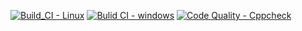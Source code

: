 [![Build_CI - Linux](https://github.com/bhsmadhuri/M1_LadiesBeautyparlourMenu/actions/workflows/linux.yml/badge.svg)](https://github.com/bhsmadhuri/M1_LadiesBeautyparlourMenu/actions/workflows/linux.yml)
[![Bulid CI - windows](https://github.com/bhsmadhuri/M1_LadiesBeautyparlourMenu/actions/workflows/Windows.yml/badge.svg)](https://github.com/bhsmadhuri/M1_LadiesBeautyparlourMenu/actions/workflows/Windows.yml)
[![Code Quality - Cppcheck](https://github.com/bhsmadhuri/M1_LadiesBeautyparlourMenu/actions/workflows/code-check.yml/badge.svg)](https://github.com/bhsmadhuri/M1_LadiesBeautyparlourMenu/actions/workflows/code-check.yml)
